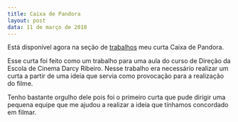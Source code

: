 ```yaml
---
title: Caixa de Pandora
layout: post
data: 11 de março de 2018
---
```


Está disponível agora na seção de [trabalhos](https://carapia.github.io/trabalhos.html) meu curta Caixa de Pandora.

Esse curta foi feito como um trabalho para uma aula do curso de Direção da Escola de Cinema Darcy Ribeiro. Nesse trabalho era necessário realizar um curta a partir de uma ideia que servia como provocação para a realização do filme.

Tenho bastante orgulho dele pois foi o primeiro curta que pude dirigir uma pequena equipe que me ajudou a realizar a ideia que tínhamos concordado em filmar.
